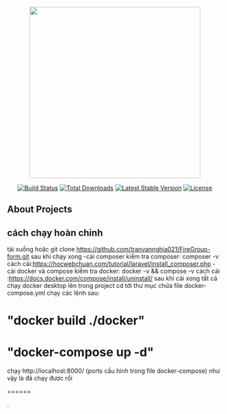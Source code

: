 <p align="center"><a href="https://laravel.com" target="_blank"><img src="https://raw.githubusercontent.com/laravel/art/master/logo-lockup/5%20SVG/2%20CMYK/1%20Full%20Color/laravel-logolockup-cmyk-red.svg" width="400"></a></p>

<p align="center">
<a href="https://travis-ci.org/laravel/framework"><img src="https://travis-ci.org/laravel/framework.svg" alt="Build Status"></a>
<a href="https://packagist.org/packages/laravel/framework"><img src="https://img.shields.io/packagist/dt/laravel/framework" alt="Total Downloads"></a>
<a href="https://packagist.org/packages/laravel/framework"><img src="https://img.shields.io/packagist/v/laravel/framework" alt="Latest Stable Version"></a>
<a href="https://packagist.org/packages/laravel/framework"><img src="https://img.shields.io/packagist/l/laravel/framework" alt="License"></a>
</p>

## About Projects

## cách chạy hoàn chỉnh

tải xuống hoặc git clone https://github.com/tranvannghia021/FireGroup-form.git
sau khi chạy xong
-cài composer
kiểm tra composer: composer -v
cách cài:https://hocwebchuan.com/tutorial/laravel/install_composer.php
-cài docker và compose
kiểm tra docker: docker -v && compose -v
cách cài :https://docs.docker.com/compose/install/uninstall/
sau khi cài xong tất cả chạy docker desktop lên
trong project cd tới thư mục chứa file docker-compose.yml
chạy các lệnh sau:

# "docker build ./docker"

# "docker-compose up -d"

chạy http://localhost:8000/ (ports cấu hình trong file docker-compose)
như vậy là đã chạy được rồi

======

.
